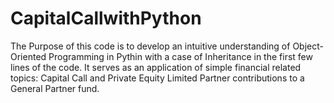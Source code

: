# CapitalCallwithPython
The Purpose of this code is to develop an intuitive understanding of Object-Oriented Programming in Pythin with a case of Inheritance in the first few lines of the code.
It serves as an application of simple financial related topics: Capital Call and Private Equity Limited Partner contributions to a General Partner fund.

